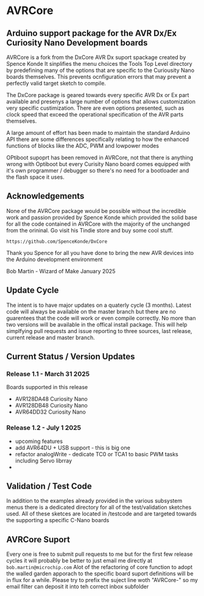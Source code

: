 # AVRCore
## Arduino support package for the AVR Dx/Ex Curiosity Nano Development boards
AVRCore is a fork from the DxCore AVR Dx suport spackage created by Spence Konde
It sinplifies the menu choices the Tools Top Level directory by predefining many of the options that are
specific to the Curiousity Nano boards themselves. This prevents ocnfiguration errors that may prevent a perfectly valid target sketch to compile.

The DxCore package is geared towards every specific AVR Dx or Ex part available  and presenys a large number of options  that allows customization very specific custimization.  There are even options presented, such as clock speed that exceed the operational specification of the AVR parts themselves.

A large amount of effort has been made to maintain the standard Arduino API there are some differences specifically relating to how the  enhanced functions of blocks like the ADC, PWM and lowpower modes

OPtiboot supoprt has been removed in AVRCore, not that there is anything wrong with Optiboot but every Curisity Nano board comes equipped with it's own programmer / debugger so there's no need for a bootloader and the flash space it uses.


## Acknowledgements 
None of the AVRCore package would be possible without the incredible work and passion provided by Spence Konde which provided the solid base for all the code contained in AVRCore with the majority of the unchanged from the orininal. Go visit his Tindie store and buy some cool stuff.

`https://github.com/SpenceKonde/DxCore`

Thank you Spence for all you have done to bring the new AVR devices into the Arduino development environment

Bob Martin - Wizard of Make
January 2025

## Update Cycle
The intent is to have major updates on a quaterly cycle (3 months).  Latest code will always be available on the master branch but there are no guarentees that the code will work or even compile correctly.
No more than two versions will be available in the offical install package.  This will help simplfying pull requests and issue reporting to three sources, last release, current release and master branch.


## Current Status / Version Updates

### Release 1.1 - March 31 2025

Boards supported in this release
* AVR128DA48 Curiosity Nano
* AVR128DB48 Curiosity Nano
* AVR64DD32 Curiosity Nano


### Release 1.2 - July 1 2025

* upcoming features
* add AVR64DU + USB support - this is big one
* refactor analogWrite - dedicate TC0 or TCA1 to basic PWM tasks including Servo librray
* 


## Validation / Test Code
In addition to the examples already provided in the various subsystem menus there is a dedicated directory for all of the test/validation sketches used.
All of these sketces are located in  /testcode and are targeted towards the supporting a specific C-Nano boards 

## AVRCore Suport
Every one is free to submit pull requests to me but for the first few release cycles it will probably be better to just email me directly at 
`bob.martin@microchip.com`
Alot of the refactoring of core function to adopt the walled garden apporach to the specific board suport definitions will be in flux for a while.  Please try to prefix the suject line woth "AVRCore-" so my email filter can deposit it into teh correct inbox subfolder
 



